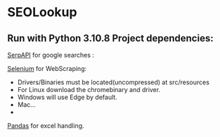 # SEOLookup

**Run with Python 3.10.8**
Project dependencies:
-
[SerpAPI](https://github.com/serpapi/serpapi-python) for google searches : 

[Selenium](https://pypi.org/project/selenium/) for WebScraping: 
+ Drivers/Binaries must be located(uncompressed) at src/resources  
+ For Linux download the chromebinary and driver.
+ Windows will use Edge by default.
+ Mac...
+ 
[Pandas](https://pypi.org/project/pandas/) for excel handling.



